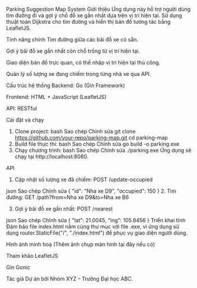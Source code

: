 Parking Suggestion Map System
 Giới thiệu
Ứng dụng này hỗ trợ người dùng tìm đường đi và gợi ý chỗ đỗ xe gần nhất dựa trên vị trí hiện tại. Sử dụng thuật toán Dijkstra cho tìm đường và hiển thị bản đồ tương tác bằng LeafletJS.

 Tính năng chính
Tìm đường giữa các bãi đỗ xe có sẵn.

Gợi ý bãi đỗ xe gần nhất còn chỗ trống từ vị trí hiện tại.

Giao diện bản đồ trực quan, có thể nhập vị trí hiện tại thủ công.

Quản lý số lượng xe đang chiếm trong từng nhà xe qua API.

 Cấu trúc hệ thống
Backend: Go (Gin Framework)

Frontend: HTML + JavaScript (LeafletJS)

API: RESTful

 Cài đặt và chạy
1. Clone project:
bash
Sao chép
Chỉnh sửa
git clone https://github.com/your-repo/parking-map.git
cd parking-map
2. Build file thực thi:
bash
Sao chép
Chỉnh sửa
go build -o parking.exe
3. Chạy chương trình:
bash
Sao chép
Chỉnh sửa
./parking.exe
Ứng dụng sẽ chạy tại http://localhost:8080.

API
1. Cập nhật số lượng xe đã chiếm:
POST /update-occupied

json
Sao chép
Chỉnh sửa
{
  "id": "Nha xe D9",
  "occupied": 150
}
2. Tìm đường:
GET /path?from=Nha xe D9&to=Nha xe B6

3. Gợi ý bãi đỗ xe gần nhất:
POST /nearest

json
Sao chép
Chỉnh sửa
{
  "lat": 21.0045,
  "lng": 105.8456
}
 Triển khai tĩnh
Đảm bảo file index.html nằm cùng thư mục với file .exe, vì ứng dụng sử dụng router.StaticFile("/", "./index.html") để phục vụ giao diện người dùng.

Hình ảnh minh hoạ
(Thêm ảnh chụp màn hình tại đây nếu có)

 Tham khảo
LeafletJS

Gin Gonic

 Tác giả
Dự án bởi Nhóm XYZ – Trường Đại học ABC.